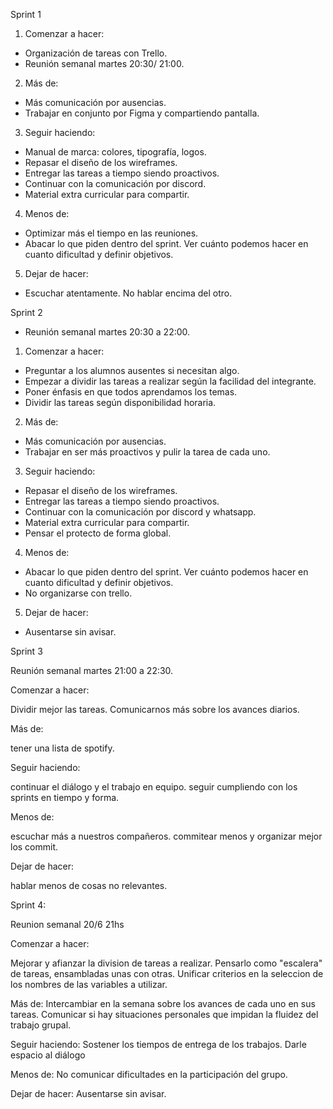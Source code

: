 Sprint 1

1. Comenzar a hacer:

- Organización de tareas con Trello.
- Reunión semanal martes 20:30/ 21:00.

2. Más de:

- Más comunicación por ausencias.
- Trabajar en conjunto por Figma y compartiendo pantalla.

3. Seguir haciendo:

- Manual de marca: colores, tipografía, logos.
- Repasar el diseño de los wireframes.
- Entregar las tareas a tiempo siendo proactivos.
- Continuar con la comunicación por discord.
- Material extra curricular para compartir.

4. Menos de:

- Optimizar más el tiempo en las reuniones.
- Abacar lo que piden dentro del sprint. Ver cuánto podemos hacer en cuanto dificultad y definir objetivos.

5. Dejar de hacer:

- Escuchar atentamente. No hablar encima del otro.

Sprint 2

- Reunión semanal martes 20:30 a 22:00.

1. Comenzar a hacer:

- Preguntar a los alumnos ausentes si necesitan algo.
- Empezar a dividir las tareas a realizar según la facilidad del integrante.
- Poner énfasis en que todos aprendamos los temas.
- Dividir las tareas según disponibilidad horaria.

2. Más de:

- Más comunicación por ausencias.
- Trabajar en ser más proactivos y pulir la tarea de cada uno.

3. Seguir haciendo:

- Repasar el diseño de los wireframes.
- Entregar las tareas a tiempo siendo proactivos.
- Continuar con la comunicación por discord y whatsapp.
- Material extra curricular para compartir.
- Pensar el protecto de forma global.

4. Menos de:

- Abacar lo que piden dentro del sprint. Ver cuánto podemos hacer en cuanto dificultad y definir objetivos.
- No organizarse con trello.

5. Dejar de hacer:

- Ausentarse sin avisar.

Sprint 3

Reunión semanal martes 21:00 a 22:30.

Comenzar a hacer:

Dividir mejor las tareas.
Comunicarnos más sobre los avances diarios.

Más de:

tener una lista de spotify.

Seguir haciendo:

continuar el diálogo y el trabajo en equipo.
seguir cumpliendo con los sprints en tiempo y forma.

Menos de:

escuchar más a nuestros compañeros.
commitear menos y organizar mejor los commit.

Dejar de hacer:

hablar menos de cosas no relevantes.

Sprint 4:

Reunion semanal 20/6 21hs

Comenzar a hacer:

Mejorar y afianzar la division de tareas a realizar. Pensarlo como "escalera" de tareas, ensambladas unas con otras. Unificar criterios en la seleccion de los nombres de las variables a utilizar.

Más de:
Intercambiar en la semana sobre los avances de cada uno en sus tareas. Comunicar si hay situaciones personales que impidan la fluidez del trabajo grupal.

Seguir haciendo:
Sostener los tiempos de entrega de los trabajos. Darle espacio al diálogo

Menos de:
No comunicar dificultades en la participación del grupo.

Dejar de hacer:
Ausentarse sin avisar.
